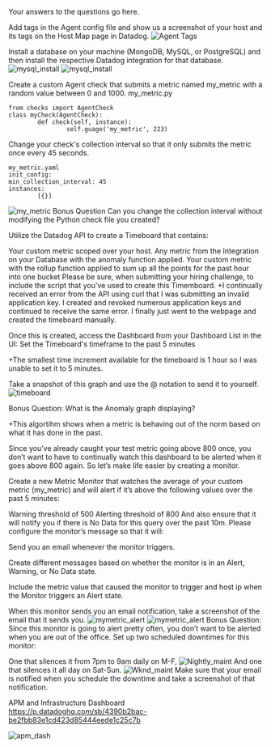 Your answers to the questions go here.

Add tags in the Agent config file and show us a screenshot of your host and its tags on the Host Map page in Datadog.
![Agent Tags](images/Agent_Tags.png)

Install a database on your machine (MongoDB, MySQL, or PostgreSQL) and then install the respective Datadog integration for that database.
![mysql_install](images/mysql_install_1.png)
![mysql_install](images/mysql_install_2.png)

Create a custom Agent check that submits a metric named my_metric with a random value between 0 and 1000.
my_metric.py
```
from checks import AgentCheck
class myCheck(AgentCheck):
        def check(self, instance):
                self.guage('my_metric', 223)
```
Change your check's collection interval so that it only submits the metric once every 45 seconds.
```
my_metric.yaml
init_config:
min_collection_interval: 45
instances:
        [{}]
```
![my_metric](images/my_metric.png)
Bonus Question Can you change the collection interval without modifying the Python check file you created?

Utilize the Datadog API to create a Timeboard that contains:

Your custom metric scoped over your host.
Any metric from the Integration on your Database with the anomaly function applied.
Your custom metric with the rollup function applied to sum up all the points for the past hour into one bucket
Please be sure, when submitting your hiring challenge, to include the script that you've used to create this Timemboard.
+I continually received an error from the API using curl that I was submitting an invalid application key.  I created and revoked numerous application keys and continued to receive the same error.  I finally just went to the webpage and created the timeboard manually.

Once this is created, access the Dashboard from your Dashboard List in the UI:
Set the Timeboard's timeframe to the past 5 minutes

+The smallest time increment available for the timeboard is 1 hour so I was unable to set it to 5 minutes.

Take a snapshot of this graph and use the @ notation to send it to yourself.
![timeboard](images/timeboard.png)

Bonus Question: What is the Anomaly graph displaying?

+This algortihm shows when a metric is behaving out of the norm based on what it has done in the past.

Since you’ve already caught your test metric going above 800 once, you don’t want to have to continually watch this dashboard to be alerted when it goes above 800 again. So let’s make life easier by creating a monitor.

Create a new Metric Monitor that watches the average of your custom metric (my_metric) and will alert if it’s above the following values over the past 5 minutes:

Warning threshold of 500
Alerting threshold of 800
And also ensure that it will notify you if there is No Data for this query over the past 10m.
Please configure the monitor’s message so that it will:

Send you an email whenever the monitor triggers.

Create different messages based on whether the monitor is in an Alert, Warning, or No Data state.

Include the metric value that caused the monitor to trigger and host ip when the Monitor triggers an Alert state.

When this monitor sends you an email notification, take a screenshot of the email that it sends you.
![mymetric_alert](images/mymetric_alert1.png)
![mymetric_alert](images/mymetric_alert2.png)
Bonus Question: Since this monitor is going to alert pretty often, you don’t want to be alerted when you are out of the office. Set up two scheduled downtimes for this monitor:

One that silences it from 7pm to 9am daily on M-F,
![Nightly_maint](images/Nightly_maintenance.png)
And one that silences it all day on Sat-Sun.
![Wknd_maint](images/Wknd_maintenance.png)
Make sure that your email is notified when you schedule the downtime and take a screenshot of that notification.

APM and Infrastructure Dashboard
https://p.datadoghq.com/sb/4390b2bac-be2fbb83e1cd423d85444eede1c25c7b 

![apm_dash](images/APM_infra_dash.png)

